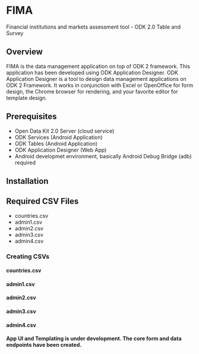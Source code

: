 # FIMA
Financial institutions and markets assessment tool - ODK 2.0 Table and Survey

## Overview 
FIMA is the data management application on top of ODK 2 framework. This application has been developed using ODK Application Designer. ODK Application Designer is a tool to design data management applications on ODK 2 Framework. It works in conjunction with Excel or OpenOffice for form design, the Chrome browser for rendering, and your favorite editor for template design.

## Prerequisites
- Open Data Kit 2.0 Server (cloud service)
- ODK Services (Android Application)
- ODK Tables (Android Application)
- ODK Application Designer (Web App)
- Android developmet environment, basically Android Debug Bridge (adb) required

## Installation


## Required CSV Files
- countries.csv
- admin1.csv
- admin2.csv
- admin3.csv
- admin4.csv

### Creating CSVs
#### countries.csv

#### admin1.csv

#### admin2.csv

#### admin3.csv

#### admin4.csv 






#### App UI and Templating is under development. The core form and data endpoints have been created.

